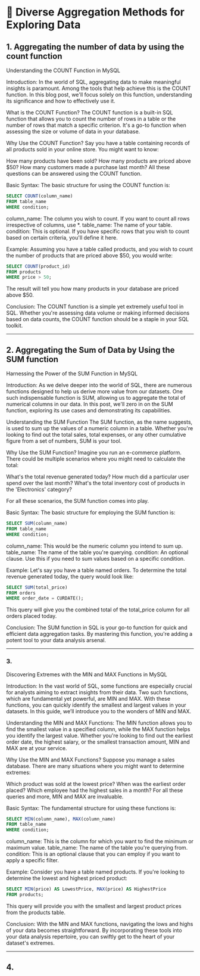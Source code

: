 # 🧩 Diverse Aggregation Methods for Exploring Data

## 1. Aggregating the number of data by using the count function
Understanding the COUNT Function in MySQL
 
Introduction:
In the world of SQL, aggregating data to make meaningful insights is paramount. Among the tools that help achieve this is the COUNT function. In this blog post, we'll focus solely on this function, understanding its significance and how to effectively use it.

What is the COUNT Function?
The COUNT function is a built-in SQL function that allows you to count the number of rows in a table or the number of rows that match a specific criterion. It's a go-to function when assessing the size or volume of data in your database.

Why Use the COUNT Function?
Say you have a table containing records of all products sold in your online store. You might want to know:

How many products have been sold?
How many products are priced above $50?
How many customers made a purchase last month?
All these questions can be answered using the COUNT function.

Basic Syntax:
The basic structure for using the COUNT function is:

```sql
SELECT COUNT(column_name)
FROM table_name
WHERE condition;
 ```

column_name: The column you wish to count. If you want to count all rows irrespective of columns, use *.
table_name: The name of your table.
condition: This is optional. If you have specific rows that you wish to count based on certain criteria, you'll define it here. 
 
Example:
Assuming you have a table called products, and you wish to count the number of products that are priced above $50, you would write:

```sql
SELECT COUNT(product_id)
FROM products
WHERE price > 50;
 ```

The result will tell you how many products in your database are priced above $50.

Conclusion:
The COUNT function is a simple yet extremely useful tool in SQL. Whether you're assessing data volume or making informed decisions based on data counts, the COUNT function should be a staple in your SQL toolkit.

___

## 2. Aggregating the Sum of Data by Using the SUM function
Harnessing the Power of the SUM Function in MySQL

Introduction:
As we delve deeper into the world of SQL, there are numerous functions designed to help us derive more value from our datasets. One such indispensable function is SUM, allowing us to aggregate the total of numerical columns in our data. In this post, we'll zero in on the SUM function, exploring its use cases and demonstrating its capabilities.

Understanding the SUM Function
The SUM function, as the name suggests, is used to sum up the values of a numeric column in a table. Whether you're looking to find out the total sales, total expenses, or any other cumulative figure from a set of numbers, SUM is your tool.

Why Use the SUM Function?
Imagine you run an e-commerce platform. There could be multiple scenarios where you might need to calculate the total:

What's the total revenue generated today?
How much did a particular user spend over the last month?
What's the total inventory cost of products in the 'Electronics' category?
 
For all these scenarios, the SUM function comes into play.

Basic Syntax:
The basic structure for employing the SUM function is:

```sql
SELECT SUM(column_name)
FROM table_name
WHERE condition;
 ```

column_name: This would be the numeric column you intend to sum up.
table_name: The name of the table you're querying.
condition: An optional clause. Use this if you need to sum values based on a specific condition.
 
Example:
Let's say you have a table named orders. To determine the total revenue generated today, the query would look like:

```sql
SELECT SUM(total_price)
FROM orders
WHERE order_date = CURDATE();
 ```

This query will give you the combined total of the total_price column for all orders placed today.

Conclusion:
The SUM function in SQL is your go-to function for quick and efficient data aggregation tasks. By mastering this function, you're adding a potent tool to your data analysis arsenal.

___

### 3. 
Discovering Extremes with the MIN and MAX Functions in MySQL
 
Introduction:
In the vast world of SQL, some functions are especially crucial for analysts aiming to extract insights from their data. Two such functions, which are fundamental yet powerful, are MIN and MAX. With these functions, you can quickly identify the smallest and largest values in your datasets. In this guide, we’ll introduce you to the wonders of MIN and MAX.

Understanding the MIN and MAX Functions:
The MIN function allows you to find the smallest value in a specified column, while the MAX function helps you identify the largest value. Whether you're looking to find out the earliest order date, the highest salary, or the smallest transaction amount, MIN and MAX are at your service.

Why Use the MIN and MAX Functions?
Suppose you manage a sales database. There are many situations where you might want to determine extremes:

Which product was sold at the lowest price?
When was the earliest order placed?
Which employee had the highest sales in a month?
For all these queries and more, MIN and MAX are invaluable.

Basic Syntax:
The fundamental structure for using these functions is:

```sql
SELECT MIN(column_name), MAX(column_name)
FROM table_name
WHERE condition;
 ```

column_name: This is the column for which you want to find the minimum or maximum value.
table_name: The name of the table you're querying from.
condition: This is an optional clause that you can employ if you want to apply a specific filter.
 
Example:
Consider you have a table named products. If you're looking to determine the lowest and highest priced product:

```sql
SELECT MIN(price) AS LowestPrice, MAX(price) AS HighestPrice
FROM products;
 ```

This query will provide you with the smallest and largest product prices from the products table.

Conclusion:
With the MIN and MAX functions, navigating the lows and highs of your data becomes straightforward. By incorporating these tools into your data analysis repertoire, you can swiftly get to the heart of your dataset's extremes.

___

## 4. 






























